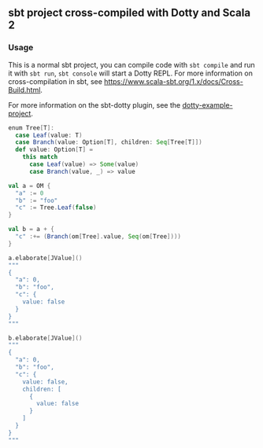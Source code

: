 ## sbt project cross-compiled with Dotty and Scala 2

### Usage

This is a normal sbt project, you can compile code with `sbt compile` and run it
with `sbt run`, `sbt console` will start a Dotty REPL. For more information on
cross-compilation in sbt, see <https://www.scala-sbt.org/1.x/docs/Cross-Build.html>.

For more information on the sbt-dotty plugin, see the
[dotty-example-project](https://github.com/lampepfl/dotty-example-project/blob/master/README.md).


```scala
enum Tree[T]:
  case Leaf(value: T)
  case Branch(value: Option[T], children: Seq[Tree[T]])
  def value: Option[T] =
    this match
      case Leaf(value) => Some(value)
      case Branch(value, _) => value

val a = OM {
  "a" := 0
  "b" := "foo"
  "c" := Tree.Leaf(false)
}

val b = a + {
  "c" :+= (Branch(om[Tree].value, Seq(om[Tree])))
}

a.elaborate[JValue]()
"""
{
  "a": 0,
  "b": "foo",
  "c": {
    value: false
  }
}
"""

b.elaborate[JValue]()
"""
{
  "a": 0,
  "b": "foo",
  "c": {
    value: false,
    children: [
      {
        value: false
      }
    ]
  }
}
"""
```

